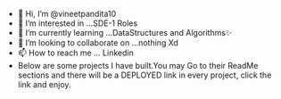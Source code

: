 - 👋 Hi, I’m @vineetpandita10
- 👀 I’m interested in ...SDE-1 Roles
- 🌱 I’m currently learning ...DataStructures and Algorithms✨
- 💞️ I’m looking to collaborate on ...nothing Xd 
- 📫 How to reach me ... Linkedin
- Below are some projects I have built.You may Go to their ReadMe sections and there will be a DEPLOYED link in every project, click the link and enjoy.

<!---
vineetpandita10/vineetpandita10 is a ✨ special ✨ repository because its `README.md` (this file) appears on your GitHub profile.
You can click the Preview link to take a look at your changes.
--->

